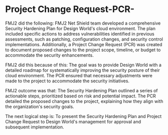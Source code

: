 # Project Change Request-PCR-

FMJ2 did the following: FMJ2 Net Shield team developed a comprehensive Security Hardening Plan for Design World's cloud environment. The plan included specific actions to address vulnerabilities identified in previous assessments, such as patching, configuration changes, and security control implementations. Additionally, a Project Change Request (PCR) was created to document proposed changes to the project scope, timeline, or budget to accommodate the security enhancements. 

FMJ2 did this because of this: The goal was to provide Design World with a detailed roadmap for systematically improving the security posture of their cloud environment. The PCR ensured that necessary adjustments were made to the project to accommodate the security initiatives. 

FMJ2 outcome was that: The Security Hardening Plan outlined a series of actionable steps, prioritized based on risk and potential impact. The PCR detailed the proposed changes to the project, explaining how they align with the organization's security goals. 

The next logical step is: To present the Security Hardening Plan and Project Change Request to Design World's management for approval and subsequent implementation.

